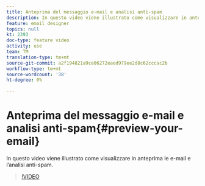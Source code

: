 ```yaml
---
title: Anteprima del messaggio e-mail e analisi anti-spam
description: In questo video viene illustrato come visualizzare in anteprima le e-mail e l’analisi anti-spam.
feature: email designer
topics: null
kt: 2393
doc-type: feature video
activity: use
team: TM
translation-type: tm+mt
source-git-commit: a2f194821a9ce06272eaed979ee2d8c62cccac2b
workflow-type: tm+mt
source-wordcount: '38'
ht-degree: 0%

---
```



# Anteprima del messaggio e-mail e analisi anti-spam{#preview-your-email}

In questo video viene illustrato come visualizzare in anteprima le e-mail e l’analisi anti-spam.

>[!VIDEO](https://video.tv.adobe.com/v/25921?quality=12)
